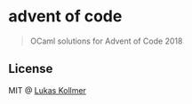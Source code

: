 # advent of code

> OCaml solutions for Advent of Code 2018


## License
MIT @ [Lukas Kollmer](https://lukaskollmer.me)